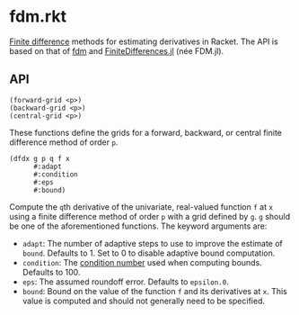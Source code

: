 # fdm.rkt

[Finite difference](https://en.wikipedia.org/wiki/Finite_difference) methods for
estimating derivatives in Racket.
The API is based on that of [fdm](https://github.com/wesselb/fdm) and
[FiniteDifferences.jl](https://github.com/invenia/FiniteDifferences.jl) (née FDM.jl).

## API

```racket
(forward-grid <p>)
(backward-grid <p>)
(central-grid <p>)
```

These functions define the grids for a forward, backward, or central finite difference
method of order `p`.

```racket
(dfdx g p q f x
      #:adapt
      #:condition
      #:eps
      #:bound)
```

Compute the `q`th derivative of the univariate, real-valued function `f` at `x` using a
finite difference method of order `p` with a grid defined by `g`.
`g` should be one of the aforementioned functions.
The keyword arguments are:

* `adapt`: The number of adaptive steps to use to improve the estimate of `bound`.
  Defaults to 1. Set to 0 to disable adaptive bound computation.
* `condition`: The [condition number](https://en.wikipedia.org/wiki/Condition_number)
  used when computing bounds. Defaults to 100.
* `eps`: The assumed roundoff error. Defaults to `epsilon.0`.
* `bound`: Bound on the value of the function `f` and its derivatives at `x`. This
  value is computed and should not generally need to be specified.
